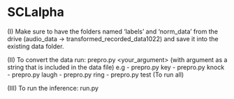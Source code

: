# SCLalpha

(I) Make sure to have the folders named ‘labels’ and ‘norm_data’ from the drive (audio_data → transformed_recorded_data1022) and save it into the existing data folder.

(II) To convert the data run:
        prepro.py <your_argument>  (with argument as a string that is included in the data file)
      e.g
        - prepro.py key
        - prepro.py knock
        - prepro.py laugh
        - prepro.py ring
        - prepro.py test (To run all)

(III) To run the inference:
        run.py
